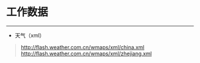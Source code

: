 # 工作数据
--------------------------------------

* 天气（xml）
> http://flash.weather.com.cn/wmaps/xml/china.xml <br>
> http://flash.weather.com.cn/wmaps/xml/zhejiang.xml
